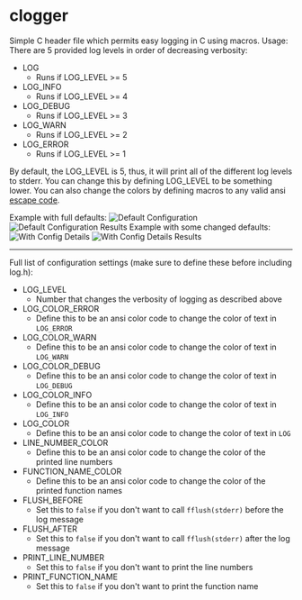 # clogger
Simple C header file which permits easy logging in C using macros.
Usage: 
There are 5 provided log levels in order of decreasing verbosity:
- LOG 
  - Runs if LOG_LEVEL >= 5
- LOG_INFO
  - Runs if LOG_LEVEL >= 4
- LOG_DEBUG
  - Runs if LOG_LEVEL >= 3
- LOG_WARN
  - Runs if LOG_LEVEL >= 2
- LOG_ERROR
  - Runs if LOG_LEVEL >= 1

By default, the LOG_LEVEL is 5, thus, it will print all of the different log levels to stderr.
You can change this by defining LOG_LEVEL to be something lower.
You can also change the colors by defining macros to any valid ansi [escape code](https://en.wikipedia.org/wiki/ANSI_escape_code).

Example with full defaults: 
![Default Configuration](https://imgur.com/7ej7v1T)
![Default Configuration Results](https://imgur.com/OnzT2xW)
Example with some changed defaults:
![With Config Details](https://imgur.com/xlT7djV)
![With Config Details Results](https://imgur.com/SD6QyU1)

----
Full list of configuration settings (make sure to define these before including log.h):
- LOG_LEVEL
  - Number that changes the verbosity of logging as described above
- LOG_COLOR_ERROR
  - Define this to be an ansi color code to change the color of text in `LOG_ERROR`
- LOG_COLOR_WARN
  - Define this to be an ansi color code to change the color of text in `LOG_WARN`
- LOG_COLOR_DEBUG
  - Define this to be an ansi color code to change the color of text in `LOG_DEBUG`
- LOG_COLOR_INFO
  - Define this to be an ansi color code to change the color of text in `LOG_INFO`
- LOG_COLOR
  - Define this to be an ansi color code to change the color of text in `LOG`
- LINE_NUMBER_COLOR
  - Define this to be an ansi color code to change the color of the printed line numbers
- FUNCTION_NAME_COLOR
  - Define this to be an ansi color code to change the color of the printed function names
- FLUSH_BEFORE
  - Set this to `false` if you don't want to call `fflush(stderr)` before the log message
- FLUSH_AFTER
  - Set this to `false` if you don't want to call `fflush(stderr)` after the log message
- PRINT_LINE_NUMBER
  - Set this to `false` if you don't want to print the line numbers 
- PRINT_FUNCTION_NAME
  - Set this to `false` if you don't want to print the function name
